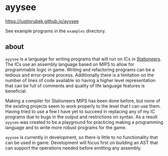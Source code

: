 # ayysee

https://justinrubek.github.io/ayysee

See example programs in the `examples` directory.

## about

`ayysee` is a language for writing programs that will run on ICs in [Stationeers](https://store.steampowered.com/app/544550/Stationeers/).
The ICs use an assembly language based on MIPS to allow for programmable logic in game.
Writing and refactoring programs can be a tedious and error-prone process.
Additionally there is a limitation on the number of lines of code available so having a higher level representation that can be full of comments and quality of life language features is beneficial.

Making a compiler for Stationeers MIPS has been done before, but none of the existing projects seem to work properly to the level that I can use them.
Having tried to use a few I have yet to succeed in replacing any of my IC programs due to bugs in the output and restrictions on syntax.
As a result `ayysee` was created to be a playground for practicing making a programming language and to write more robust programs for the game.

`ayysee` is currently in development, so there is little to no functionality that can be used in game.
Development will focus first on building an AST that can support the operations needed before emitting any assembly.
